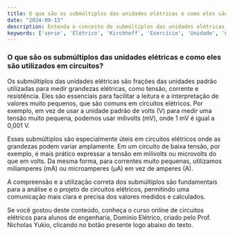 ```yaml
---
title: O que são os submúltiplos das unidades elétricas e como eles são utilizados em circuitos?
date: "2024-09-13"
description: Entenda o conceito de submúltiplos das unidades elétricas e sua aplicação em circuitos elétricos.
keywords: ['série', 'Elétrico', 'Kirchhoff', 'Exercício', 'Unidade', 'Conceito', 'Submúltiplo']
---
```


### O que são os submúltiplos das unidades elétricas e como eles são utilizados em circuitos?

Os submúltiplos das unidades elétricas são frações das unidades padrão utilizadas para medir grandezas elétricas, como tensão, corrente e resistência. Eles são essenciais para facilitar a leitura e a interpretação de valores muito pequenos, que são comuns em circuitos elétricos. Por exemplo, em vez de usar a unidade padrão de volts (V) para medir uma tensão muito pequena, podemos usar milivolts (mV), onde 1 mV é igual a 0,001 V.

Esses submúltiplos são especialmente úteis em circuitos elétricos onde as grandezas podem variar amplamente. Em um circuito de baixa tensão, por exemplo, é mais prático expressar a tensão em milivolts ou microvolts do que em volts. Da mesma forma, para correntes muito pequenas, utilizamos miliamperes (mA) ou microamperes (µA) em vez de amperes (A).

A compreensão e a utilização correta dos submúltiplos são fundamentais para a análise e o projeto de circuitos elétricos, permitindo uma comunicação mais clara e precisa dos valores medidos e calculados.

Se você gostou deste conteúdo, conheça o curso online de circuitos elétricos para alunos de engenharia, Domínio Elétrico, criado pelo Prof. Nicholas Yukio, clicando no botão presente logo abaixo do texto.